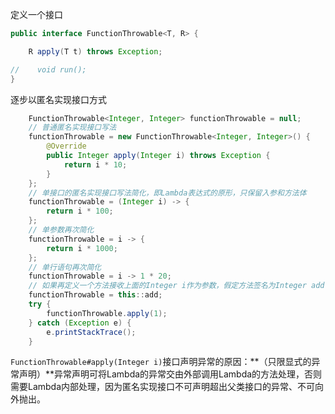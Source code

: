 定义一个接口

```java
public interface FunctionThrowable<T, R> {

    R apply(T t) throws Exception;

//    void run();
}
```

逐步以匿名实现接口方式


```java
    FunctionThrowable<Integer, Integer> functionThrowable = null;
    // 普通匿名实现接口写法
    functionThrowable = new FunctionThrowable<Integer, Integer>() {
        @Override
        public Integer apply(Integer i) throws Exception {
            return i * 10;
        }
    };
    // 单接口的匿名实现接口写法简化，即Lambda表达式的原形，只保留入参和方法体
    functionThrowable = (Integer i) -> {
        return i * 100;
    };
    // 单参数再次简化
    functionThrowable = i -> {
        return i * 1000;
    };
    // 单行语句再次简化
    functionThrowable = i -> 1 * 20;
	// 如果再定义一个方法接收上面的Integer i作为参数，假定方法签名为Integer add(Integer i);
    functionThrowable = this::add;
    try {
        functionThrowable.apply(1);
    } catch (Exception e) {
        e.printStackTrace();
    }
```

`FunctionThrowable#apply(Integer i)`接口声明异常的原因：**（只限显式的异常声明）**异常声明可将Lambda的异常交由外部调用Lambda的方法处理，否则需要Lambda内部处理，因为匿名实现接口不可声明超出父类接口的异常、不可向外抛出。